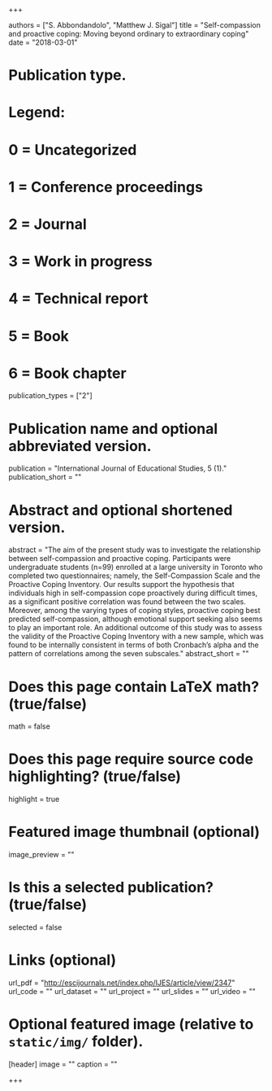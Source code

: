 +++

authors = ["S. Abbondandolo", "Matthew J. Sigal"]
title = "Self-compassion and proactive coping: Moving beyond ordinary to extraordinary coping"
date = "2018-03-01"

# Publication type.
# Legend:
# 0 = Uncategorized
# 1 = Conference proceedings
# 2 = Journal
# 3 = Work in progress
# 4 = Technical report
# 5 = Book
# 6 = Book chapter
publication_types = ["2"]

# Publication name and optional abbreviated version.
publication = "International Journal of Educational Studies, 5 (1)."
publication_short = ""

# Abstract and optional shortened version.
abstract = "The aim of the present study was to investigate the relationship between self-compassion and proactive coping. Participants were undergraduate students (n=99) enrolled at a large university in Toronto who completed two questionnaires; namely, the Self-Compassion Scale and the Proactive Coping Inventory. Our results support the hypothesis that individuals high in self-compassion cope proactively during difficult times, as a significant positive correlation was found between the two scales. Moreover, among the varying types of coping styles, proactive coping best predicted self-compassion, although emotional support seeking also seems to play an important role. An additional outcome of this study was to assess the validity of the Proactive Coping Inventory with a new sample, which was found to be internally consistent in terms of both Cronbach’s alpha and the pattern of correlations among the seven subscales."
abstract_short = ""

# Does this page contain LaTeX math? (true/false)
math = false

# Does this page require source code highlighting? (true/false)
highlight = true

# Featured image thumbnail (optional)
image_preview = ""

# Is this a selected publication? (true/false)
selected = false

# Links (optional)
url_pdf = "http://escijournals.net/index.php/IJES/article/view/2347"
url_code = ""
url_dataset = ""
url_project = ""
url_slides = ""
url_video = ""

# Optional featured image (relative to `static/img/` folder).
[header]
image = ""
caption = ""

+++
